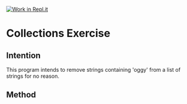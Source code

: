 [![Work in Repl.it](https://classroom.github.com/assets/work-in-replit-14baed9a392b3a25080506f3b7b6d57f295ec2978f6f33ec97e36a161684cbe9.svg)](https://classroom.github.com/online_ide?assignment_repo_id=2971215&assignment_repo_type=AssignmentRepo)
# Collections Exercise

## Intention

This program intends to remove strings containing 'oggy' from a list of strings for no reason.

## Method

